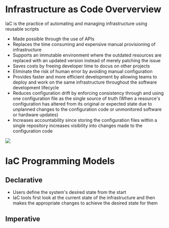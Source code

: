 # Infrastructure as Code Oververview

IaC is the practice of automating and managing infrastructure using reusable scripts

* Made possible through the use of APIs
* Replaces the time consuming and expensive manual provisioning of infrastructure
* Supports an immutable environment where the outdated resources are replaced with an updated version instead of merely patching the issue
* Saves costs by freeing developer time to docus on other projects
* Eliminate the risk of human error by avoiding manual configuration
* Provides faster and more efficient development by allowing teams to deploy and work on the same infrastructure throughout the software development lifecycle
* Reduces configuration drift by enforcing consistency through and using one configuration file as the single source of truth (When a resource's configuration has altered from its original or expected state due to unplanned changes to the configuration code or unmonitored software or hardware updates)
* Increases accountability since storing the configuration files within a single repository increases visibility into changes made to the configuration code

![](https://github.com/JonmarCorpuz/SecondBrain/blob/main/Assets/Whitespace.png)

# IaC Programming Models

## Declarative

* Users define the system's desired state from the start
* IaC tools first look at the current state of the infrastructure and then makes the appropriate changes to achieve the desired state for them

## Imperative